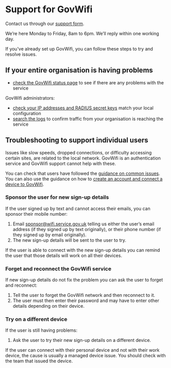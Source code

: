 # Support for GovWifi

Contact us through our [support form](https://admin.wifi.service.gov.uk/help). 

We’re here Monday to Friday, 8am to 6pm. We’ll reply within one working day. 

If you've already set up GovWifi, you can follow these steps to try and resolve issues. 

## If your entire organisation is having problems

- [check the GovWifi status page](https://status.wifi.service.gov.uk) to see if there are any problems with the service

GovWifi administrators:

- [check your IP addresses and RADIUS secret keys](https://admin.wifi.service.gov.uk/ips) match your local configuration
- [search the logs](https://admin.wifi.service.gov.uk/logs/search/new/location) to confirm traffic from your organisation is reaching the service

## Troubleshooting to support individual users

Issues like slow speeds, dropped connections, or difficulty accessing certain sites, are related to the local network. GovWifi is an authentication service and GovWifi support cannot help with these.

You can check that users have followed the [guidance on common issues](https://www.wifi.service.gov.uk/connect-to-govwifi/get-help-connecting/). You can also use the guidance on how to [create an account and connect a device to GovWifi](https://www.wifi.service.gov.uk/connect-to-govwifi/).

### Sponsor the user for new sign-up details

If the user signed up by text and cannot access their emails, you can sponsor their mobile number:

1. Email <sponsor@wifi.service.gov.uk> telling us either the user’s email address (if they signed up by text originally), or their phone number (if they signed up by email originally).
2. The new sign-up details will be sent to the user to try.

If the user is able to connect with the new sign-up details you can remind the user that those details will work on all their devices.

### Forget and reconnect the GovWifi service

If new sign-up details do not fix the problem you can ask the user to forget and reconnect:

1. Tell the user to forget the GovWifi network and then reconnect to it. 
2. The user must then enter their password and may have to enter other details depending on their device.

### Try on a different device

If the user is still having problems:

1. Ask the user to try their new sign-up details on a different device.

If the user can connect with their personal device and not with their work device, the cause is usually a managed device issue. You should check with the team that issued the device.



